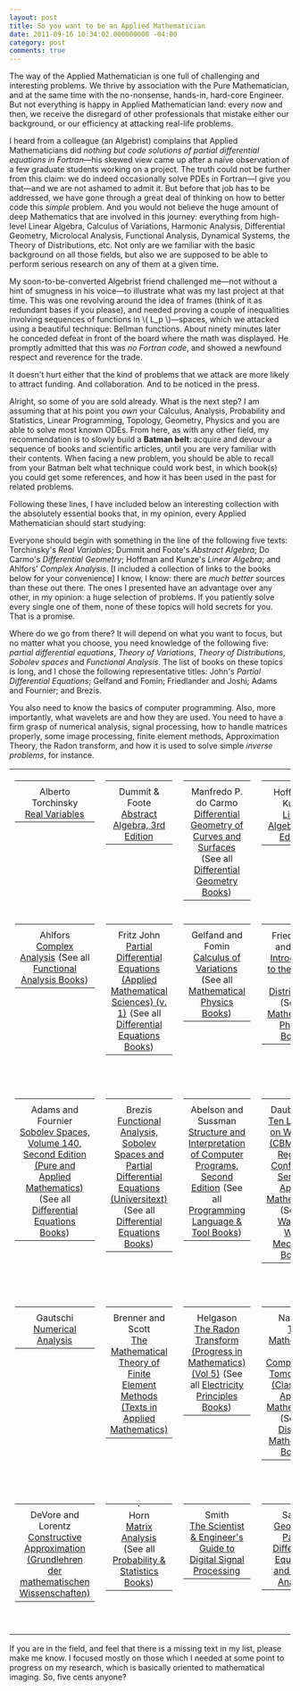 ```yaml
---
layout: post
title: So you want to be an Applied Mathematician
date: 2011-09-16 10:34:02.000000000 -04:00
category: post
comments: true
---
```


The way of the Applied Mathematician is one full of challenging and interesting problems. We thrive by association with the Pure Mathematician, and at the same time with the no-nonsense, hands-in, hard-core Engineer.   But not everything is happy in Applied Mathematician land:  every now and then, we receive the disregard of other professionals that mistake either our background, or our efficiency at attacking real-life problems.

I heard from a colleague (an Algebrist) complains that Applied Mathematicians did *nothing but code solutions of partial differential equations in Fortran*—his skewed view came up after a naïve observation of a few graduate students working on a project. The truth could not be further from this claim: we do indeed occasionally solve PDEs in Fortran—I give you that—and we are not ashamed to admit it. But before that job has to be addressed, we have gone through a great deal of thinking on how to better code this *simple* problem. And you would not believe the huge amount of deep Mathematics that are involved in this journey: everything from high-level Linear Algebra, Calculus of Variations, Harmonic Analysis, Differential Geometry, Microlocal Analysis, Functional Analysis, Dynamical Systems, the Theory of Distributions, etc. Not only are we familiar with the basic background on all those fields, but also we are supposed to be able to perform serious research on any of them at a given time.

My soon-to-be-converted Algebrist friend challenged me—not without a hint of smugness in his voice—to illustrate what was my last project at that time. This was one revolving around the idea of frames (think of it as redundant bases if you please), and needed proving a couple of inequalities involving sequences of functions in <span>\\( L_p \\)</span>—spaces, which we attacked using a beautiful technique: Bellman functions. About ninety minutes later he conceded defeat in front of the board where the math was displayed. He promptly admitted that this was *no Fortran code*, and showed a newfound respect and reverence for the trade.

It doesn't hurt either that the kind of problems that we attack are more likely to attract funding. And collaboration. And to be noticed in the press.

Alright, so some of you are sold already. What is the next step? I am assuming that at his point you *own* your Calculus, Analysis, Probability and Statistics, Linear Programming, Topology, Geometry, Physics and you are able to solve most known ODEs. From here, as with any other field, my recommendation is to slowly build a **Batman belt**: acquire and devour a sequence of books and scientific articles, until you are very familiar with their contents. When facing a new problem, you should be able to recall from your Batman belt what technique could work best, in which book(s) you could get some references, and how it has been used in the past for related problems.

Following these lines, I have included below an interesting collection with the absolutely essential books that, in my opinion, every Applied Mathematician should start studying:

Everyone should begin with something in the line of the following five texts: Torchinsky's *Real Variables*; Dummit and Foote's *Abstract Algebra*; Do Carmo's *Differential Geometry*; Hoffman and Kunze's *Linear Algebra*; and Ahlfors' *Complex Analysis*.  [I included a collection of links to the books below for your convenience]  I know, I know: there are *much better* sources than these out there.  The ones I presented have an advantage over any other, in my opinion: a huge selection of problems.  If you patiently solve every single one of them, none of these topics will hold secrets for you.  That is a promise.

Where do we go from there? It will depend on what you want to focus, but no matter what you choose, you need knowledge of the following five: *partial differential equations*, *Theory of Variations*, *Theory of Distributions*, *Sobolev spaces* and *Functional Analysis*. The list of books on these topics is long, and I chose the following representative titles: John's *Partial Differential Equations*; Gelfand and Fomin; Friedlander and Joshi; Adams and Fournier; and Brezis.

You also need to know the basics of computer programming. Also, more importantly, what wavelets are and how they are used. You need to have a firm grasp of numerical analysis, signal processing, how to handle matrices properly, some image processing, finite element methods, Approximation Theory, the Radon transform, and how it is used to solve simple *inverse problems*,  for instance.

<table style="border:0;width:100%;">
<tbody>
<tr>
<td style="border:0 solid black;text-align:center;vertical-align:top;width:20%;">
<table style="border:0 solid black;width:100%;padding:2px;">
<tbody>
<tr>
<td style="border:0;width:100%;text-align:center;vertical-align:middle;"><a href="http://www.amazon.com/gp/product/0201483270/ref=as_li_tf_il?ie=UTF8&amp;tag=blancosilva-20&amp;linkCode=as2&amp;camp=217145&amp;creative=399373&amp;creativeASIN=0201483270"><img src="assets/q?_encoding=UTF8&amp;Format=_SL160_&amp;ASIN=0201483270&amp;MarketPlace=US&amp;ID=AsinImage&amp;WS=1&amp;tag=blancosilva-20&amp;ServiceVersion=20070822" alt="" border="0" /></a><img style="border:none!important;margin:0!important;" src="assets/ir?t=blancosilva-20&amp;l=as2&amp;o=1&amp;a=0201483270&amp;camp=217145&amp;creative=399373" alt="" width="1" height="1" border="0" /></td>
</tr>
<tr>
<td style="border:0;width:100%;text-align:center;vertical-align:middle;">Alberto Torchinsky<br />
<a href="http://www.amazon.com/gp/product/0201483270/ref=as_li_tf_tl?ie=UTF8&amp;tag=blancosilva-20&amp;linkCode=as2&amp;camp=217145&amp;creative=399373&amp;creativeASIN=0201483270">Real Variables</a><img style="border:none!important;margin:0!important;" src="assets/ir?t=blancosilva-20&amp;l=as2&amp;o=1&amp;a=0201483270&amp;camp=217145&amp;creative=399373" alt="" width="1" height="1" border="0" /></td>
</tr>
</tbody>
</table>
</td>
<td style="border:0 solid black;text-align:center;vertical-align:top;width:20%;">
<table style="border:0 solid black;width:100%;padding:2px;">
<tbody>
<tr>
<td style="border:0;width:100%;text-align:center;vertical-align:middle;"><a href="http://www.amazon.com/gp/product/0471433349/ref=as_li_tf_il?ie=UTF8&amp;tag=blancosilva-20&amp;linkCode=as2&amp;camp=217145&amp;creative=399373&amp;creativeASIN=0471433349"><img src="assets/q?_encoding=UTF8&amp;Format=_SL160_&amp;ASIN=0471433349&amp;MarketPlace=US&amp;ID=AsinImage&amp;WS=1&amp;tag=blancosilva-20&amp;ServiceVersion=20070822" alt="" border="0" /></a><img style="border:none!important;margin:0!important;" src="assets/ir?t=blancosilva-20&amp;l=as2&amp;o=1&amp;a=0471433349&amp;camp=217145&amp;creative=399373" alt="" width="1" height="1" border="0" /></td>
</tr>
<tr>
<td style="border:0;width:100%;text-align:center;vertical-align:middle;">Dummit &amp; Foote<br />
<a href="http://www.amazon.com/gp/product/0471433349/ref=as_li_tf_tl?ie=UTF8&amp;tag=blancosilva-20&amp;linkCode=as2&amp;camp=217145&amp;creative=399373&amp;creativeASIN=0471433349">Abstract Algebra, 3rd Edition</a><img style="border:none!important;margin:0!important;" src="assets/ir?t=blancosilva-20&amp;l=as2&amp;o=1&amp;a=0471433349&amp;camp=217145&amp;creative=399373" alt="" width="1" height="1" border="0" /></td>
</tr>
</tbody>
</table>
</td>
<td style="border:0 solid black;text-align:center;vertical-align:top;width:20%;">
<table style="border:0 solid black;width:100%;padding:2px;">
<tbody>
<tr>
<td style="border:0;width:100%;text-align:center;vertical-align:middle;"><a href="http://www.amazon.com/gp/product/0132125897/ref=as_li_tf_il?ie=UTF8&amp;tag=blancosilva-20&amp;linkCode=as2&amp;camp=217145&amp;creative=399377&amp;creativeASIN=0132125897"><img src="assets/q?_encoding=UTF8&amp;Format=_SL160_&amp;ASIN=0132125897&amp;MarketPlace=US&amp;ID=AsinImage&amp;WS=1&amp;tag=blancosilva-20&amp;ServiceVersion=20070822" alt="" border="0" /></a><img style="border:none!important;margin:0!important;" src="assets/ir?t=blancosilva-20&amp;l=as2&amp;o=1&amp;a=0132125897&amp;camp=217145&amp;creative=399377" alt="" width="1" height="1" border="0" /></td>
</tr>
<tr>
<td style="border:0;width:100%;text-align:center;vertical-align:middle;">Manfredo P. do Carmo<br />
<a href="http://www.amazon.com/gp/product/0132125897/ref=as_li_tf_tl?ie=UTF8&amp;tag=blancosilva-20&amp;linkCode=as2&amp;camp=217145&amp;creative=399377&amp;creativeASIN=0132125897">Differential Geometry of Curves and Surfaces</a><img style="border:none!important;margin:0!important;" src="assets/ir?t=blancosilva-20&amp;l=as2&amp;o=1&amp;a=0132125897&amp;camp=217145&amp;creative=399377" alt="" width="1" height="1" border="0" /> (See all <a href="http://www.amazon.com/Differential-Geometry-Topology-Mathematics-Books/b/ref=as_li_tf_tl?ie=UTF8&amp;tag=blancosilva-20&amp;linkCode=as2&amp;camp=217145&amp;creative=399385&amp;creativeASIN=0132125897&amp;ie=UTF8&amp;node=13932">Differential Geometry Books</a>)<img style="border:none!important;margin:0!important;" src="assets/ir?t=blancosilva-20&amp;l=as2&amp;o=1&amp;a=0132125897&amp;camp=217145&amp;creative=399385" alt="" width="1" height="1" border="0" /></td>
</tr>
</tbody>
</table>
</td>
<td style="border:0 solid black;text-align:center;vertical-align:top;width:20%;">
<table style="border:0 solid black;width:100%;padding:2px;">
<tbody>
<tr>
<td style="border:0;width:100%;text-align:center;vertical-align:middle;"><a href="http://www.amazon.com/gp/product/0135367972/ref=as_li_tf_il?ie=UTF8&amp;tag=blancosilva-20&amp;linkCode=as2&amp;camp=217145&amp;creative=399373&amp;creativeASIN=0135367972"><img src="assets/q?_encoding=UTF8&amp;Format=_SL160_&amp;ASIN=0135367972&amp;MarketPlace=US&amp;ID=AsinImage&amp;WS=1&amp;tag=blancosilva-20&amp;ServiceVersion=20070822" alt="" border="1" style="border:1px solid black;" /></a><img style="border:none!important;margin:0!important;" src="assets/ir?t=blancosilva-20&amp;l=as2&amp;o=1&amp;a=0135367972&amp;camp=217145&amp;creative=399373" alt="" width="1" height="1" border="0" /></td>
</tr>
<tr>
<td style="border:0;width:100%;text-align:center;vertical-align:middle;">Hoffman &amp; Kunze<br /><a href="http://www.amazon.com/gp/product/0135367972/ref=as_li_tf_tl?ie=UTF8&amp;tag=blancosilva-20&amp;linkCode=as2&amp;camp=217145&amp;creative=399373&amp;creativeASIN=0135367972">Linear Algebra (2nd Edition)</a><img style="border:none!important;margin:0!important;" src="assets/ir?t=blancosilva-20&amp;l=as2&amp;o=1&amp;a=0135367972&amp;camp=217145&amp;creative=399373" alt="" width="1" height="1" border="0" /></td>
</tr>
</tbody>
</table>
</td>
</tr>
<tr>
<td style="border:0 solid black;text-align:center;vertical-align:top;width:20%;">
<table style="border:0 solid black;width:100%;padding:2px;">
<tbody>
<tr>
<td style="border:0;width:100%;text-align:center;vertical-align:middle;"><a href="http://www.amazon.com/gp/product/0070006571/ref=as_li_tf_il?ie=UTF8&amp;tag=blancosilva-20&amp;linkCode=as2&amp;camp=217145&amp;creative=399377&amp;creativeASIN=0070006571"><img src="assets/q?_encoding=UTF8&amp;Format=_SL160_&amp;ASIN=0070006571&amp;MarketPlace=US&amp;ID=AsinImage&amp;WS=1&amp;tag=blancosilva-20&amp;ServiceVersion=20070822" alt="" border="0" /></a><img style="border:none!important;margin:0!important;" src="assets/ir?t=blancosilva-20&amp;l=as2&amp;o=1&amp;a=0070006571&amp;camp=217145&amp;creative=399377" alt="" width="1" height="1" border="0" /></td>
</tr>
<tr>
<td style="border:0;width:100%;text-align:center;vertical-align:middle;">Ahlfors<br />
<a href="http://www.amazon.com/gp/product/0070006571/ref=as_li_tf_tl?ie=UTF8&amp;tag=blancosilva-20&amp;linkCode=as2&amp;camp=217145&amp;creative=399377&amp;creativeASIN=0070006571">Complex Analysis</a><img style="border:none!important;margin:0!important;" src="assets/ir?t=blancosilva-20&amp;l=as2&amp;o=1&amp;a=0070006571&amp;camp=217145&amp;creative=399377" alt="" width="1" height="1" border="0" /> (See all <a href="http://www.amazon.com/b/ref=as_li_tf_tl?ie=UTF8&amp;tag=blancosilva-20&amp;linkCode=as2&amp;camp=217145&amp;creative=399385&amp;creativeASIN=0070006571&amp;ie=UTF8&amp;node=13920">Functional Analysis Books</a>)<img style="border:none!important;margin:0!important;" src="assets/ir?t=blancosilva-20&amp;l=as2&amp;o=1&amp;a=0070006571&amp;camp=217145&amp;creative=399385" alt="" width="1" height="1" border="0" /></td>
</tr>
</tbody>
</table>
</td>
<td style="border:0 solid black;text-align:center;vertical-align:top;width:20%;">
<table style="border:0 solid black;width:100%;padding:2px;">
<tbody>
<tr>
<td style="border:0;width:100%;text-align:center;vertical-align:middle;"><a href="http://www.amazon.com/gp/product/0387906096/ref=as_li_tf_il?ie=UTF8&amp;tag=blancosilva-20&amp;linkCode=as2&amp;camp=217145&amp;creative=399377&amp;creativeASIN=0387906096"><img src="assets/q?_encoding=UTF8&amp;Format=_SL160_&amp;ASIN=0387906096&amp;MarketPlace=US&amp;ID=AsinImage&amp;WS=1&amp;tag=blancosilva-20&amp;ServiceVersion=20070822" alt="" border="0" /></a><img style="border:none!important;margin:0!important;" src="assets/ir?t=blancosilva-20&amp;l=as2&amp;o=1&amp;a=0387906096&amp;camp=217145&amp;creative=399377" alt="" width="1" height="1" border="0" /></td>
</tr>
<tr>
<td style="border:0;width:100%;text-align:center;vertical-align:middle;">Fritz John<br />
<a href="http://www.amazon.com/gp/product/0387906096/ref=as_li_tf_tl?ie=UTF8&amp;tag=blancosilva-20&amp;linkCode=as2&amp;camp=217145&amp;creative=399377&amp;creativeASIN=0387906096">Partial Differential Equations (Applied Mathematical Sciences) (v. 1)</a><img style="border:none!important;margin:0!important;" src="assets/ir?t=blancosilva-20&amp;l=as2&amp;o=1&amp;a=0387906096&amp;camp=217145&amp;creative=399377" alt="" width="1" height="1" border="0" /> (See all <a href="http://www.amazon.com/Differential-Equations-Applied-Mathematics-Books/b/ref=as_li_tf_tl?ie=UTF8&amp;tag=blancosilva-20&amp;linkCode=as2&amp;camp=217145&amp;creative=399385&amp;creativeASIN=0387906096&amp;ie=UTF8&amp;node=13911">Differential Equations Books</a>)<img style="border:none!important;margin:0!important;" src="assets/ir?t=blancosilva-20&amp;l=as2&amp;o=1&amp;a=0387906096&amp;camp=217145&amp;creative=399385" alt="" width="1" height="1" border="0" /></td>
</tr>
</tbody>
</table>
<p>&nbsp;</td>
<td style="border:0 solid black;text-align:center;vertical-align:top;width:20%;">
<table style="border:0 solid black;width:100%;padding:2px;">
<tbody>
<tr>
<td style="border:0;width:100%;text-align:center;vertical-align:middle;"><a href="http://www.amazon.com/gp/product/0486414485/ref=as_li_tf_il?ie=UTF8&amp;tag=blancosilva-20&amp;linkCode=as2&amp;camp=217145&amp;creative=399377&amp;creativeASIN=0486414485"><img src="assets/q?_encoding=UTF8&amp;Format=_SL160_&amp;ASIN=0486414485&amp;MarketPlace=US&amp;ID=AsinImage&amp;WS=1&amp;tag=blancosilva-20&amp;ServiceVersion=20070822" alt="" border="0" /></a><img style="border:none!important;margin:0!important;" src="assets/ir?t=blancosilva-20&amp;l=as2&amp;o=1&amp;a=0486414485&amp;camp=217145&amp;creative=399377" alt="" width="1" height="1" border="0" /></td>
</tr>
<tr>
<td style="border:0;width:100%;text-align:center;vertical-align:middle;">Gelfand and Fomin<br />
<a href="http://www.amazon.com/gp/product/0486414485/ref=as_li_tf_tl?ie=UTF8&amp;tag=blancosilva-20&amp;linkCode=as2&amp;camp=217145&amp;creative=399377&amp;creativeASIN=0486414485">Calculus of Variations</a><img style="border:none!important;margin:0!important;" src="assets/ir?t=blancosilva-20&amp;l=as2&amp;o=1&amp;a=0486414485&amp;camp=217145&amp;creative=399377" alt="" width="1" height="1" border="0" /> (See all <a href="http://www.amazon.com/Mathematical-Physics-Science-Books/b/ref=as_li_tf_tl?ie=UTF8&amp;tag=blancosilva-20&amp;linkCode=as2&amp;camp=217145&amp;creative=399385&amp;creativeASIN=0486414485&amp;ie=UTF8&amp;node=14567">Mathematical Physics Books</a>)<img style="border:none!important;margin:0!important;" src="assets/ir?t=blancosilva-20&amp;l=as2&amp;o=1&amp;a=0486414485&amp;camp=217145&amp;creative=399385" alt="" width="1" height="1" border="0" /></td>
</tr>
</tbody>
</table>
<p>&nbsp;</td>
<td style="border:0 solid black;text-align:center;vertical-align:top;width:20%;">
<table style="border:0 solid black;width:100%;padding:2px;">
<tbody>
<tr>
<td style="border:0;width:100%;text-align:center;vertical-align:middle;"><a href="http://www.amazon.com/gp/product/0521649714/ref=as_li_tf_il?ie=UTF8&amp;tag=blancosilva-20&amp;linkCode=as2&amp;camp=217145&amp;creative=399377&amp;creativeASIN=0521649714"><img src="assets/q?_encoding=UTF8&amp;Format=_SL160_&amp;ASIN=0521649714&amp;MarketPlace=US&amp;ID=AsinImage&amp;WS=1&amp;tag=blancosilva-20&amp;ServiceVersion=20070822" alt="" border="1" style="border:1px solid black;" /></a><img style="border:none!important;margin:0!important;" src="assets/ir?t=blancosilva-20&amp;l=as2&amp;o=1&amp;a=0521649714&amp;camp=217145&amp;creative=399377" alt="" width="1" height="1" border="0" /></td>
</tr>
<tr>
<td style="border:0;width:100%;text-align:center;vertical-align:middle;">Friedlander and Joshi<br />
<a href="http://www.amazon.com/gp/product/0521649714/ref=as_li_tf_tl?ie=UTF8&amp;tag=blancosilva-20&amp;linkCode=as2&amp;camp=217145&amp;creative=399377&amp;creativeASIN=0521649714">Introduction to the Theory of Distributions</a><img style="border:none!important;margin:0!important;" src="assets/ir?t=blancosilva-20&amp;l=as2&amp;o=1&amp;a=0521649714&amp;camp=217145&amp;creative=399377" alt="" width="1" height="1" border="0" /> (See all <a href="http://www.amazon.com/Mathematical-Physics-Science-Books/b/ref=as_li_tf_tl?ie=UTF8&amp;tag=blancosilva-20&amp;linkCode=as2&amp;camp=217145&amp;creative=399385&amp;creativeASIN=0521649714&amp;ie=UTF8&amp;node=14567">Mathematical Physics Books</a>)<img style="border:none!important;margin:0!important;" src="assets/ir?t=blancosilva-20&amp;l=as2&amp;o=1&amp;a=0521649714&amp;camp=217145&amp;creative=399385" alt="" width="1" height="1" border="0" /></td>
</tr>
</tbody>
</table>
<p>&nbsp;</td>
</tr>
<tr>
<td style="border:0 solid black;text-align:center;vertical-align:top;width:20%;">
<table style="border:0 solid black;width:100%;padding:2px;">
<tbody>
<tr>
<td style="border:0;width:100%;text-align:center;vertical-align:middle;"><a href="http://www.amazon.com/gp/product/0120441438/ref=as_li_tf_il?ie=UTF8&amp;tag=blancosilva-20&amp;linkCode=as2&amp;camp=217145&amp;creative=399377&amp;creativeASIN=0120441438"><img src="assets/q?_encoding=UTF8&amp;Format=_SL160_&amp;ASIN=0120441438&amp;MarketPlace=US&amp;ID=AsinImage&amp;WS=1&amp;tag=blancosilva-20&amp;ServiceVersion=20070822" alt="" border="0" /></a><img style="border:none!important;margin:0!important;" src="assets/ir?t=blancosilva-20&amp;l=as2&amp;o=1&amp;a=0120441438&amp;camp=217145&amp;creative=399377" alt="" width="1" height="1" border="0" /></td>
</tr>
<tr>
<td style="border:0;width:100%;text-align:center;vertical-align:middle;">Adams and Fournier<br />
<a href="http://www.amazon.com/gp/product/0120441438/ref=as_li_tf_tl?ie=UTF8&amp;tag=blancosilva-20&amp;linkCode=as2&amp;camp=217145&amp;creative=399377&amp;creativeASIN=0120441438">Sobolev Spaces, Volume 140, Second Edition (Pure and Applied Mathematics)</a><img style="border:none!important;margin:0!important;" src="assets/ir?t=blancosilva-20&amp;l=as2&amp;o=1&amp;a=0120441438&amp;camp=217145&amp;creative=399377" alt="" width="1" height="1" border="0" /> (See all <a href="http://www.amazon.com/Differential-Equations-Applied-Mathematics-Books/b/ref=as_li_tf_tl?ie=UTF8&amp;tag=blancosilva-20&amp;linkCode=as2&amp;camp=217145&amp;creative=399385&amp;creativeASIN=0120441438&amp;ie=UTF8&amp;node=13911">Differential Equations Books</a>)<img style="border:none!important;margin:0!important;" src="assets/ir?t=blancosilva-20&amp;l=as2&amp;o=1&amp;a=0120441438&amp;camp=217145&amp;creative=399385" alt="" width="1" height="1" border="0" /></td>
</tr>
</tbody>
</table>
<p>&nbsp;</td>
<td style="border:0 solid black;text-align:center;vertical-align:top;width:20%;">
<table style="border:0 solid black;width:100%;padding:2px;">
<tbody>
<tr>
<td style="border:0;width:100%;text-align:center;vertical-align:middle;"><a href="http://www.amazon.com/gp/product/0387709134/ref=as_li_tf_il?ie=UTF8&amp;tag=blancosilva-20&amp;linkCode=as2&amp;camp=217145&amp;creative=399377&amp;creativeASIN=0387709134"><img src="assets/q?_encoding=UTF8&amp;Format=_SL160_&amp;ASIN=0387709134&amp;MarketPlace=US&amp;ID=AsinImage&amp;WS=1&amp;tag=blancosilva-20&amp;ServiceVersion=20070822" alt="" border="0" /></a><img style="border:none!important;margin:0!important;" src="assets/ir?t=blancosilva-20&amp;l=as2&amp;o=1&amp;a=0387709134&amp;camp=217145&amp;creative=399377" alt="" width="1" height="1" border="0" /></td>
</tr>
<tr>
<td style="border:0;width:100%;text-align:center;vertical-align:middle;">Brezis<br />
<a href="http://www.amazon.com/gp/product/0387709134/ref=as_li_tf_tl?ie=UTF8&amp;tag=blancosilva-20&amp;linkCode=as2&amp;camp=217145&amp;creative=399377&amp;creativeASIN=0387709134">Functional Analysis, Sobolev Spaces and Partial Differential Equations (Universitext)</a><img style="border:none!important;margin:0!important;" src="assets/ir?t=blancosilva-20&amp;l=as2&amp;o=1&amp;a=0387709134&amp;camp=217145&amp;creative=399377" alt="" width="1" height="1" border="0" /> (See all <a href="http://www.amazon.com/Differential-Equations-Applied-Mathematics-Books/b/ref=as_li_tf_tl?ie=UTF8&amp;tag=blancosilva-20&amp;linkCode=as2&amp;camp=217145&amp;creative=399385&amp;creativeASIN=0387709134&amp;ie=UTF8&amp;node=13911">Differential Equations Books</a>)<img style="border:none!important;margin:0!important;" src="assets/ir?t=blancosilva-20&amp;l=as2&amp;o=1&amp;a=0387709134&amp;camp=217145&amp;creative=399385" alt="" width="1" height="1" border="0" /></td>
</tr>
</tbody>
</table>
<p>&nbsp;</td>
<td style="border:0 solid black;text-align:center;vertical-align:top;width:20%;">
<table style="border:0 solid black;width:100%;padding:2px;">
<tbody>
<tr>
<td style="border:0;width:100%;text-align:center;vertical-align:middle;"><a href="http://www.amazon.com/gp/product/0070004846/ref=as_li_tf_il?ie=UTF8&amp;tag=blancosilva-20&amp;linkCode=as2&amp;camp=217145&amp;creative=399377&amp;creativeASIN=0070004846"><img src="assets/q?_encoding=UTF8&amp;Format=_SL160_&amp;ASIN=0070004846&amp;MarketPlace=US&amp;ID=AsinImage&amp;WS=1&amp;tag=blancosilva-20&amp;ServiceVersion=20070822" alt="" border="0" /></a><img style="border:none!important;margin:0!important;" src="assets/ir?t=blancosilva-20&amp;l=as2&amp;o=1&amp;a=0070004846&amp;camp=217145&amp;creative=399377" alt="" width="1" height="1" border="0" /></td>
</tr>
<tr>
<td style="border:0;width:100%;text-align:center;vertical-align:middle;">Abelson and Sussman<br />
<a href="http://www.amazon.com/gp/product/0070004846/ref=as_li_tf_tl?ie=UTF8&amp;tag=blancosilva-20&amp;linkCode=as2&amp;camp=217145&amp;creative=399377&amp;creativeASIN=0070004846">Structure and Interpretation of Computer Programs, Second Edition</a><img style="border:none!important;margin:0!important;" src="assets/ir?t=blancosilva-20&amp;l=as2&amp;o=1&amp;a=0070004846&amp;camp=217145&amp;creative=399377" alt="" width="1" height="1" border="0" /> (See all <a href="http://www.amazon.com/General-Languages-Tools-Programming-Books/b/ref=as_li_tf_tl?ie=UTF8&amp;tag=blancosilva-20&amp;linkCode=as2&amp;camp=217145&amp;creative=399385&amp;creativeASIN=0070004846&amp;ie=UTF8&amp;node=16233481">Programming Language &amp; Tool Books</a>)<img style="border:none!important;margin:0!important;" src="assets/ir?t=blancosilva-20&amp;l=as2&amp;o=1&amp;a=0070004846&amp;camp=217145&amp;creative=399385" alt="" width="1" height="1" border="0" /></td>
</tr>
</tbody>
</table>
<p>&nbsp;</td>
<td style="border:0 solid black;text-align:center;vertical-align:top;width:20%;">
<table style="border:0 solid black;width:100%;padding:2px;">
<tbody>
<tr>
<td style="border:0;width:100%;text-align:center;vertical-align:middle;"><a href="http://www.amazon.com/gp/product/0898712742/ref=as_li_tf_il?ie=UTF8&amp;tag=blancosilva-20&amp;linkCode=as2&amp;camp=217145&amp;creative=399377&amp;creativeASIN=0898712742"><img src="assets/q?_encoding=UTF8&amp;Format=_SL160_&amp;ASIN=0898712742&amp;MarketPlace=US&amp;ID=AsinImage&amp;WS=1&amp;tag=blancosilva-20&amp;ServiceVersion=20070822" alt="" border="0" /></a><img style="border:none!important;margin:0!important;" src="assets/ir?t=blancosilva-20&amp;l=as2&amp;o=1&amp;a=0898712742&amp;camp=217145&amp;creative=399377" alt="" width="1" height="1" border="0" /></td>
</tr>
<tr>
<td style="border:0;width:100%;text-align:center;vertical-align:middle;">Daubechies<br />
<a href="http://www.amazon.com/gp/product/0898712742/ref=as_li_tf_tl?ie=UTF8&amp;tag=blancosilva-20&amp;linkCode=as2&amp;camp=217145&amp;creative=399377&amp;creativeASIN=0898712742">Ten Lectures on Wavelets (CBMS-NSF Regional Conference Series in Applied Mathematics)</a><img style="border:none!important;margin:0!important;" src="assets/ir?t=blancosilva-20&amp;l=as2&amp;o=1&amp;a=0898712742&amp;camp=217145&amp;creative=399377" alt="" width="1" height="1" border="0" /> (See all <a href="http://www.amazon.com/b/ref=as_li_tf_tl?ie=UTF8&amp;tag=blancosilva-20&amp;linkCode=as2&amp;camp=217145&amp;creative=399385&amp;creativeASIN=0898712742&amp;ie=UTF8&amp;node=14601">Waves &amp; Wave Mechanics Books</a>)<img style="border:none!important;margin:0!important;" src="assets/ir?t=blancosilva-20&amp;l=as2&amp;o=1&amp;a=0898712742&amp;camp=217145&amp;creative=399385" alt="" width="1" height="1" border="0" /></td>
</tr>
</tbody>
</table>
<p>&nbsp;</td>
</tr>
<tr>
<td style="border:0 solid black;text-align:center;vertical-align:top;width:20%;">
<table style="border:0 solid black;width:100%;padding:2px;">
<tbody>
<tr>
<td style="border:0;width:100%;text-align:center;vertical-align:middle;"><a href="http://www.amazon.com/gp/product/0817638954/ref=as_li_tf_il?ie=UTF8&amp;tag=blancosilva-20&amp;linkCode=as2&amp;camp=217145&amp;creative=399373&amp;creativeASIN=0817638954"><img src="assets/q?_encoding=UTF8&amp;Format=_SL160_&amp;ASIN=0817638954&amp;MarketPlace=US&amp;ID=AsinImage&amp;WS=1&amp;tag=blancosilva-20&amp;ServiceVersion=20070822" alt="" border="0" /></a><img style="border:none!important;margin:0!important;" src="assets/ir?t=blancosilva-20&amp;l=as2&amp;o=1&amp;a=0817638954&amp;camp=217145&amp;creative=399373" alt="" width="1" height="1" border="0" /></td>
</tr>
<tr>
<td style="border:0;width:100%;text-align:center;vertical-align:middle;">Gautschi<br />
<a href="http://www.amazon.com/gp/product/0817638954/ref=as_li_tf_tl?ie=UTF8&amp;tag=blancosilva-20&amp;linkCode=as2&amp;camp=217145&amp;creative=399373&amp;creativeASIN=0817638954">Numerical Analysis</a><img style="border:none!important;margin:0!important;" src="assets/ir?t=blancosilva-20&amp;l=as2&amp;o=1&amp;a=0817638954&amp;camp=217145&amp;creative=399373" alt="" width="1" height="1" border="0" /></td>
</tr>
</tbody>
</table>
<p>&nbsp;</td>
<td style="border:0 solid black;text-align:center;vertical-align:top;width:20%;">
<table style="border:0 solid black;width:100%;padding:2px;">
<tbody>
<tr>
<td style="border:0;width:100%;text-align:center;vertical-align:middle;"><a href="http://www.amazon.com/gp/product/1441926119/ref=as_li_tf_il?ie=UTF8&amp;tag=blancosilva-20&amp;linkCode=as2&amp;camp=217145&amp;creative=399373&amp;creativeASIN=1441926119"><img src="assets/q?_encoding=UTF8&amp;Format=_SL160_&amp;ASIN=1441926119&amp;MarketPlace=US&amp;ID=AsinImage&amp;WS=1&amp;tag=blancosilva-20&amp;ServiceVersion=20070822" alt="" border="0" /></a><img style="border:none!important;margin:0!important;" src="assets/ir?t=blancosilva-20&amp;l=as2&amp;o=1&amp;a=1441926119&amp;camp=217145&amp;creative=399373" alt="" width="1" height="1" border="0" /></td>
</tr>
<tr>
<td style="border:0;width:100%;text-align:center;vertical-align:middle;">Brenner and Scott<br />
<a href="http://www.amazon.com/gp/product/1441926119/ref=as_li_tf_tl?ie=UTF8&amp;tag=blancosilva-20&amp;linkCode=as2&amp;camp=217145&amp;creative=399373&amp;creativeASIN=1441926119">The Mathematical Theory of Finite Element Methods (Texts in Applied Mathematics)</a><img style="border:none!important;margin:0!important;" src="assets/ir?t=blancosilva-20&amp;l=as2&amp;o=1&amp;a=1441926119&amp;camp=217145&amp;creative=399373" alt="" width="1" height="1" border="0" /></td>
</tr>
</tbody>
</table>
<p>&nbsp;</td>
<td style="border:0 solid black;text-align:center;vertical-align:top;width:20%;">
<table style="border:0 solid black;width:100%;padding:2px;">
<tbody>
<tr>
<td style="border:0;width:100%;text-align:center;vertical-align:middle;"><a href="http://www.amazon.com/gp/product/0817641092/ref=as_li_tf_il?ie=UTF8&amp;tag=blancosilva-20&amp;linkCode=as2&amp;camp=217145&amp;creative=399377&amp;creativeASIN=0817641092"><img src="assets/q?_encoding=UTF8&amp;Format=_SL160_&amp;ASIN=0817641092&amp;MarketPlace=US&amp;ID=AsinImage&amp;WS=1&amp;tag=blancosilva-20&amp;ServiceVersion=20070822" alt="" border="0" /></a><img style="border:none!important;margin:0!important;" src="assets/ir?t=blancosilva-20&amp;l=as2&amp;o=1&amp;a=0817641092&amp;camp=217145&amp;creative=399377" alt="" width="1" height="1" border="0" /></td>
</tr>
<tr>
<td style="border:0;width:100%;text-align:center;vertical-align:middle;">Helgason<br />
<a href="http://www.amazon.com/gp/product/0817641092/ref=as_li_tf_tl?ie=UTF8&amp;tag=blancosilva-20&amp;linkCode=as2&amp;camp=217145&amp;creative=399377&amp;creativeASIN=0817641092">The Radon Transform (Progress in Mathematics) (Vol 5)</a><img style="border:none!important;margin:0!important;" src="assets/ir?t=blancosilva-20&amp;l=as2&amp;o=1&amp;a=0817641092&amp;camp=217145&amp;creative=399377" alt="" width="1" height="1" border="0" /> (See all <a href="http://www.amazon.com/Electricity-Principles-Electrical-Electronics-Books/b/ref=as_li_tf_tl?ie=UTF8&amp;tag=blancosilva-20&amp;linkCode=as2&amp;camp=217145&amp;creative=399385&amp;creativeASIN=0817641092&amp;ie=UTF8&amp;node=227546">Electricity Principles Books</a>)<img style="border:none!important;margin:0!important;" src="assets/ir?t=blancosilva-20&amp;l=as2&amp;o=1&amp;a=0817641092&amp;camp=217145&amp;creative=399385" alt="" width="1" height="1" border="0" /></td>
</tr>
</tbody>
</table>
<p>&nbsp;</td>
<td style="border:0 solid black;text-align:center;vertical-align:top;width:20%;">
<table style="border:0 solid black;width:100%;padding:2px;">
<tbody>
<tr>
<td style="border:0;width:100%;text-align:center;vertical-align:middle;"><a href="http://www.amazon.com/gp/product/0898714931/ref=as_li_tf_il?ie=UTF8&amp;tag=blancosilva-20&amp;linkCode=as2&amp;camp=217145&amp;creative=399377&amp;creativeASIN=0898714931"><img src="assets/q?_encoding=UTF8&amp;Format=_SL160_&amp;ASIN=0898714931&amp;MarketPlace=US&amp;ID=AsinImage&amp;WS=1&amp;tag=blancosilva-20&amp;ServiceVersion=20070822" alt="" border="0" /></a><img style="border:none!important;margin:0!important;" src="assets/ir?t=blancosilva-20&amp;l=as2&amp;o=1&amp;a=0898714931&amp;camp=217145&amp;creative=399377" alt="" width="1" height="1" border="0" /></td>
</tr>
<tr>
<td style="border:0;width:100%;text-align:center;vertical-align:middle;">Natterer<br />
<a href="http://pre-prod.amazon.com/gp/product/0898714931/ref=as_li_tf_tl?ie=UTF8&amp;tag=blancosilva-20&amp;linkCode=as2&amp;camp=217145&amp;creative=399377&amp;creativeASIN=0898714931">The Mathematics of Computerized Tomography (Classics in Applied Mathematics)</a><img style="border:none!important;margin:0!important;" src="assets/ir?t=blancosilva-20&amp;l=as2&amp;o=1&amp;a=0898714931&amp;camp=217145&amp;creative=399377" alt="" width="1" height="1" border="0" /> (See all <a href="http://www.amazon.com/b/ref=as_li_tf_tl?ie=UTF8&amp;tag=blancosilva-20&amp;linkCode=as2&amp;camp=217145&amp;creative=399385&amp;creativeASIN=0898714931&amp;ie=UTF8&amp;node=13913">Discrete Mathematics Books</a>)<img style="border:none!important;margin:0!important;" src="assets/ir?t=blancosilva-20&amp;l=as2&amp;o=1&amp;a=0898714931&amp;camp=217145&amp;creative=399385" alt="" width="1" height="1" border="0" /></td>
</tr>
</tbody>
</table>
<p>&nbsp;</td>
</tr>
<tr>
<td style="border:0 solid black;text-align:center;vertical-align:top;width:20%;">
<table style="border:0 solid black;width:100%;padding:2px;">
<tbody>
<tr>
<td style="border:0;width:100%;text-align:center;vertical-align:middle;"><a href="http://www.amazon.com/gp/product/3642080758/ref=as_li_tf_il?ie=UTF8&amp;tag=blancosilva-20&amp;linkCode=as2&amp;camp=217145&amp;creative=399373&amp;creativeASIN=3642080758"><img src="assets/q?_encoding=UTF8&amp;Format=_SL160_&amp;ASIN=3642080758&amp;MarketPlace=US&amp;ID=AsinImage&amp;WS=1&amp;tag=blancosilva-20&amp;ServiceVersion=20070822" alt="" border="0" /></a><img style="border:none!important;margin:0!important;" src="assets/ir?t=blancosilva-20&amp;l=as2&amp;o=1&amp;a=3642080758&amp;camp=217145&amp;creative=399373" alt="" width="1" height="1" border="0" /></td>
</tr>
<tr>
<td style="border:0;width:100%;text-align:center;vertical-align:middle;">DeVore and Lorentz<br />
<a href="http://www.amazon.com/gp/product/3642080758/ref=as_li_tf_tl?ie=UTF8&amp;tag=blancosilva-20&amp;linkCode=as2&amp;camp=217145&amp;creative=399373&amp;creativeASIN=3642080758">Constructive Approximation (Grundlehren der mathematischen Wissenschaften)</a><img style="border:none!important;margin:0!important;" src="assets/ir?t=blancosilva-20&amp;l=as2&amp;o=1&amp;a=3642080758&amp;camp=217145&amp;creative=399373" alt="" width="1" height="1" border="0" /></td>
</tr>
</tbody>
</table>
<p>&nbsp;</td>
<td style="border:0 solid black;text-align:center;vertical-align:top;width:20%;">
<table style="border:0 solid black;width:100%;padding:2px;">
<tbody>
<tr>
<td style="border:0;width:100%;text-align:center;vertical-align:middle;"><a href="http://www.amazon.com/gp/product/0521386322/ref=as_li_tf_il?ie=UTF8&amp;tag=blancosilva-20&amp;linkCode=as2&amp;camp=217145&amp;creative=399377&amp;creativeASIN=0521386322"><img src="assets/q?_encoding=UTF8&amp;Format=_SL160_&amp;ASIN=0521386322&amp;MarketPlace=US&amp;ID=AsinImage&amp;WS=1&amp;tag=blancosilva-20&amp;ServiceVersion=20070822" alt="" border="1" style="border:1px solid black;" /></a><img style="border:none!important;margin:0!important;" src="assets/ir?t=blancosilva-20&amp;l=as2&amp;o=1&amp;a=0521386322&amp;camp=217145&amp;creative=399377" alt="" width="1" height="1" border="0" /></td>
</tr>
<tr>
<td style="border:0;width:100%;text-align:center;vertical-align:middle;">Horn<br />
<a href="http://www.amazon.com/gp/product/0521386322/ref=as_li_tf_tl?ie=UTF8&amp;tag=blancosilva-20&amp;linkCode=as2&amp;camp=217145&amp;creative=399377&amp;creativeASIN=0521386322">Matrix Analysis</a><img style="border:none!important;margin:0!important;" src="assets/ir?t=blancosilva-20&amp;l=as2&amp;o=1&amp;a=0521386322&amp;camp=217145&amp;creative=399377" alt="" width="1" height="1" border="0" /> (See all <a href="http://www.amazon.com/Probability-Statistics-Applied-Mathematics-Books/b/ref=as_li_tf_tl?ie=UTF8&amp;tag=blancosilva-20&amp;linkCode=as2&amp;camp=217145&amp;creative=399385&amp;creativeASIN=0521386322&amp;ie=UTF8&amp;node=13983">Probability &amp; Statistics Books</a>)<img style="border:none!important;margin:0!important;" src="assets/ir?t=blancosilva-20&amp;l=as2&amp;o=1&amp;a=0521386322&amp;camp=217145&amp;creative=399385" alt="" width="1" height="1" border="0" /></td>
</tr>
</tbody>
</table>
<p>&nbsp;</td>
<td style="border:0 solid black;text-align:center;vertical-align:top;width:20%;">
<table style="border:0 solid black;width:100%;padding:2px;">
<tbody>
<tr>
<td style="border:0;width:100%;text-align:center;vertical-align:middle;"><a href="http://www.amazon.com/gp/product/0966017633/ref=as_li_tf_il?ie=UTF8&amp;tag=blancosilva-20&amp;linkCode=as2&amp;camp=217145&amp;creative=399373&amp;creativeASIN=0966017633"><img src="assets/q?_encoding=UTF8&amp;Format=_SL160_&amp;ASIN=0966017633&amp;MarketPlace=US&amp;ID=AsinImage&amp;WS=1&amp;tag=blancosilva-20&amp;ServiceVersion=20070822" alt="" border="0" /></a><img style="border:none!important;margin:0!important;" src="assets/ir?t=blancosilva-20&amp;l=as2&amp;o=1&amp;a=0966017633&amp;camp=217145&amp;creative=399373" alt="" width="1" height="1" border="0" /></td>
</tr>
<tr>
<td style="border:0;width:100%;text-align:center;vertical-align:middle;">Smith<br />
<a href="http://www.amazon.com/gp/product/0966017633/ref=as_li_tf_tl?ie=UTF8&amp;tag=blancosilva-20&amp;linkCode=as2&amp;camp=217145&amp;creative=399373&amp;creativeASIN=0966017633">The Scientist &amp; Engineer's Guide to Digital Signal Processing</a><img style="border:none!important;margin:0!important;" src="assets/ir?t=blancosilva-20&amp;l=as2&amp;o=1&amp;a=0966017633&amp;camp=217145&amp;creative=399373" alt="" width="1" height="1" border="0" /></td>
</tr>
</tbody>
</table>
<p>&nbsp;</td>
<td style="border:0 solid black;text-align:center;vertical-align:top;width:20%;">
<table style="border:0 solid black;width:100%;padding:2px;">
<tbody>
<tr>
<td style="border:0;width:100%;text-align:center;vertical-align:middle;"><a href="http://www.amazon.com/gp/product/0521685079/ref=as_li_tf_il?ie=UTF8&amp;tag=blancosilva-20&amp;linkCode=as2&amp;camp=217145&amp;creative=399373&amp;creativeASIN=0521685079"><img src="assets/q?_encoding=UTF8&amp;Format=_SL160_&amp;ASIN=0521685079&amp;MarketPlace=US&amp;ID=AsinImage&amp;WS=1&amp;tag=blancosilva-20&amp;ServiceVersion=20070822" alt="" border="0" /></a><img style="border:none!important;margin:0!important;" src="assets/ir?t=blancosilva-20&amp;l=as2&amp;o=1&amp;a=0521685079&amp;camp=217145&amp;creative=399373" alt="" width="1" height="1" border="0" /></td>
</tr>
<tr>
<td style="border:0;width:100%;text-align:center;vertical-align:middle;">Sapiro<br />
<a href="http://www.amazon.com/gp/product/0521685079/ref=as_li_tf_tl?ie=UTF8&amp;tag=blancosilva-20&amp;linkCode=as2&amp;camp=217145&amp;creative=399373&amp;creativeASIN=0521685079">Geometric Partial Differential Equations and Image Analysis</a><img style="border:none!important;margin:0!important;" src="assets/ir?t=blancosilva-20&amp;l=as2&amp;o=1&amp;a=0521685079&amp;camp=217145&amp;creative=399373" alt="" width="1" height="1" border="0" /></td>
</tr>
</tbody>
</table>
<p>&nbsp;</td>
</tr>
</tbody>
</table>

If you are in the field, and feel that there is a missing text in my list, please make me know. I focused mostly on those which I needed at some point to progress on my research, which is basically oriented to mathematical imaging. So, five cents anyone?
